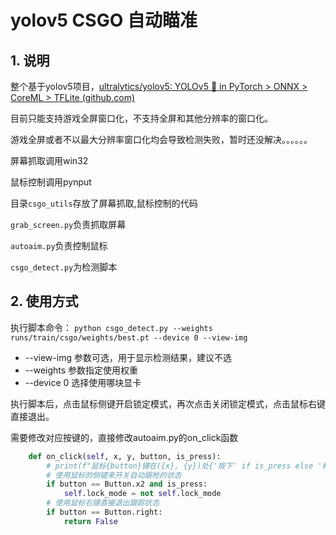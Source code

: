 # yolov5 CSGO 自动瞄准
## 1. 说明

整个基于yolov5项目，[ultralytics/yolov5: YOLOv5 🚀 in PyTorch > ONNX > CoreML > TFLite (github.com)](https://github.com/ultralytics/yolov5)

目前只能支持游戏全屏窗口化，不支持全屏和其他分辨率的窗口化。

游戏全屏或者不以最大分辨率窗口化均会导致检测失败，暂时还没解决。。。。。。

屏幕抓取调用win32

鼠标控制调用pynput

目录`csgo_utils`存放了屏幕抓取,鼠标控制的代码

`grab_screen.py`负责抓取屏幕

`autoaim.py`负责控制鼠标

`csgo_detect.py`为检测脚本

## 2. 使用方式

执行脚本命令：
`python csgo_detect.py --weights runs/train/csgo/weights/best.pt --device 0 --view-img`

+ --view-img 参数可选，用于显示检测结果，建议不选
+ --weights 参数指定使用权重
+ --device 0 选择使用哪块显卡

执行脚本后，点击鼠标侧键开启锁定模式，再次点击关闭锁定模式，点击鼠标右键直接退出。

需要修改对应按键的，直接修改autoaim.py的on_click函数

```python
    def on_click(self, x, y, button, is_press):
        # print(f"鼠标{button}键在({x}, {y})处{'按下' if is_press else '松开'}")
        # 使用鼠标的侧键来开关自动跟枪的状态
        if button == Button.x2 and is_press:
            self.lock_mode = not self.lock_mode
        # 使用鼠标右键直接退出跟踪状态
        if button == Button.right:
            return False
```

